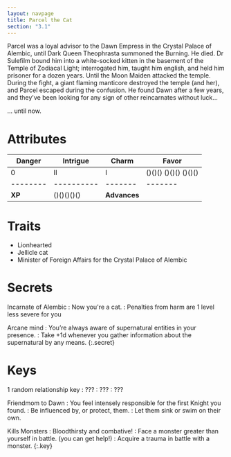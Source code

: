 ```yaml
---
layout: navpage
title: Parcel the Cat
section: "3.1"
---
```


Parcel was a loyal advisor to the Dawn Empress in the Crystal Palace of Alembic, until Dark Queen Theophrasta summoned the Burning.
He died.
Dr Sulefilm bound him into a white-socked kitten in the basement of the Temple of Zodiacal Light; interrogated him, taught him english, and held him prisoner for a dozen years.
Until the Moon Maiden attacked the temple.
During the fight, a giant flaming manticore destroyed the temple (and her), and Parcel escaped during the confusion.
He found Dawn after a few years, and they've been looking for any sign of other reincarnates without luck...

... until now.

# Attributes

| Danger | Intrigue | Charm | Favor |
|--------|----------|-------|-------|
| 0      | II       | I     | ()()() ()()() ()()() |
|--------|----------|-------|-------|
| **XP** | ()()()()() | **Advances** |       |

# Traits

* Lionhearted
* Jellicle cat
* Minister of Foreign Affairs for the Crystal Palace of Alembic

# Secrets

Incarnate of Alembic
: Now you're a cat.
  : Penalties from harm are 1 level less severe for you
  
Arcane mind
: You’re always aware of supernatural entities in your presence.
  : Take +1d whenever you gather information about the supernatural by any means.
{:.secret}



# Keys

1 random relationship key
: ???
    : ???
    : ???

Friendmom to Dawn
: You feel intensely responsible for the first Knight you found.
  : Be influenced by, or protect, them.
  : Let them sink or swim on their own.

Kills Monsters
: Bloodthirsty and combative!
  : Face a monster greater than yourself in battle. (you can get help!)
  : Acquire a trauma in battle with a monster.
{:.key}



